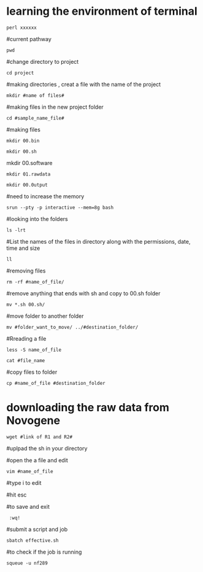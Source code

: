 # learning the environment of terminal
```
perl xxxxxx
```
#current pathway

```
pwd
```

#change directory to project 

```
cd project
```

#making directories , creat a file with the name of the project

```
mkdir #name of files#
```
#making files in the new project folder

```
cd #sample_name_file#
```
#making files

```
mkdir 00.bin
```
```
mkdir 00.sh
```
mkdir 00.software
```
mkdir 01.rawdata
```
```
mkdir 00.0utput
```


#need to increase the memory 

```
srun --pty -p interactive --mem=8g bash
```

#looking into the folders

```
ls -lrt
```
#List the names of the files in directory along with the permissions, date, time and size
```
ll
```
#removing files

```
rm -rf #name_of_file/
```
#remove anything that ends with sh and copy to 00.sh folder
```
mv *.sh 00.sh/
```
#move folder to another folder
```
mv #folder_want_to_move/ ../#destination_folder/
```
#Rreading a file

```
less -S name_of_file 
```
```
cat #file_name
```

#copy files to folder 

```
cp #name_of_file #destination_folder 
```


# downloading the raw data from Novogene 
```
wget #link of R1 and R2#
```
#uplpad the sh in your directory

#open the a file and edit 
```
vim #name_of_file
```
#type i to edit

#hit esc

#to save and exit
```
 :wq!
```


#submit a script and job
```
sbatch effective.sh 
```
#to check if the job is running

```
squeue -u nf289 
```





